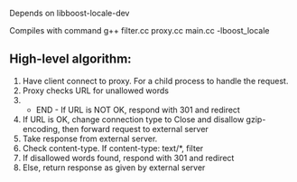 Depends on libboost-locale-dev

Compiles with command g++ filter.cc proxy.cc main.cc -lboost_locale

High-level algorithm:
-------------------------------
1. Have client connect to proxy. For a child process to handle the request.
2. Proxy checks URL for unallowed words
3. - END - If URL is NOT OK, respond with 301 and redirect
4. If URL is OK, change connection type to Close and disallow gzip-encoding,
   then forward request to external server
5. Take response from external server.
6. Check content-type. If content-type: text/*, filter
7. If disallowed words found, respond with 301 and redirect
8. Else, return response as given by external server